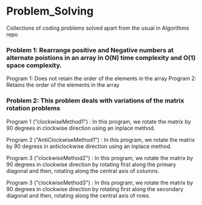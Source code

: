 # Problem_Solving
Collections of coding problems solved apart from the usual in Algorithms repo

### Problem 1: Rearrange positive and Negative numbers at alternate poistions in an array in O(N) time complexity and O(1) space complexity.
Program 1: Does not retain the order of the elements in the array 
Program 2: Retains the order of the elements in the array 

### Problem 2: This problem deals with variations of the matrix rotation problems 
Program 1 ("clockwiseMethod1") : 
In this program, we rotate the matrix by 90 degrees in clockwise direction using an inplace method.

Program 2 ("AntiClockwiseMethod1") :
In this program, we rotate the matrix by 90 degress in anticlockwise direction using an inplace method. 

Program 3 ("clockwiseMethod2") :
In this program, we rotate the matrix by 90 degrees in clockwise direction by 
rotating first along the primary diagonal and then, rotating along the central axis of columns.

Program 3 ("clockwiseMethod3") :
In this program, we rotate the matrix by 90 degrees in clockwise direction by
rotating first along the secondary diagonal and then, rotating along the central axis of rows.
